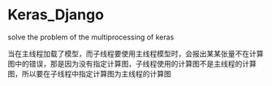# Keras_Django
solve the problem of the multiprocessing of keras

当在主线程加载了模型，而子线程要使用主线程模型时，会报出某某张量不在计算图中的错误，那是因为没有指定计算图，子线程使用的计算图不是主线程的计算图，所以要在子线程中指定计算图为主线程的计算图
